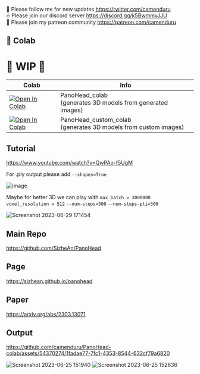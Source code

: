 🐣 Please follow me for new updates https://twitter.com/camenduru <br />
🔥 Please join our discord server https://discord.gg/k5BwmmvJJU <br />
🥳 Please join my patreon community https://patreon.com/camenduru <br />

## 🦒 Colab

# 🚦 WIP 🚦

| Colab | Info
| --- | --- |
[![Open In Colab](https://colab.research.google.com/assets/colab-badge.svg)](https://colab.research.google.com/github/camenduru/PanoHead-colab/blob/main/PanoHead_colab.ipynb) | PanoHead_colab <br /> (generates 3D models from generated images)
[![Open In Colab](https://colab.research.google.com/assets/colab-badge.svg)](https://colab.research.google.com/github/camenduru/PanoHead-colab/blob/main/PanoHead_custom_colab.ipynb) | PanoHead_custom_colab <br /> (generates 3D models from custom images) 

## Tutorial
https://www.youtube.com/watch?v=QwPAo-f5UgM

For .ply output please add `--shapes=True`

![image](https://github.com/camenduru/PanoHead-colab/assets/54370274/2798d86c-fa44-486e-9779-661c1726a92b)

Maybe for better 3D we can play with  `max_batch = 3000000` `voxel_resolution = 512` `--num-steps=300` `--num-steps-pti=300`

![Screenshot 2023-06-29 171454](https://github.com/camenduru/PanoHead-colab/assets/54370274/f6c66a94-017d-48b1-8da1-46e9eb4c08fe)

## Main Repo
https://github.com/SizheAn/PanoHead

## Page
https://sizhean.github.io/panohead

## Paper
https://arxiv.org/abs/2303.13071

## Output
https://github.com/camenduru/PanoHead-colab/assets/54370274/1fadae77-7fc1-4353-8544-632cf79a6820

![Screenshot 2023-06-25 151940](https://github.com/camenduru/PanoHead-colab/assets/54370274/0f85615b-05e6-4f9a-9e5b-62738b3d175d)
![Screenshot 2023-06-25 152636](https://github.com/camenduru/PanoHead-colab/assets/54370274/5001c0de-2c49-4a27-bf22-844585942b10)
